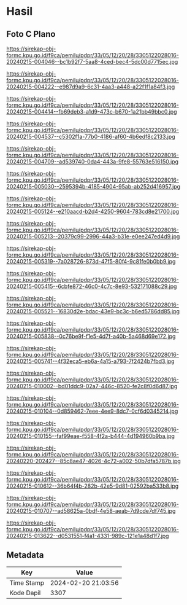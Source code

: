 # Hasil

## Foto C Plano

https://sirekap-obj-formc.kpu.go.id/f9ca/pemilu/pdpr/33/05/12/20/28/3305122028016-20240215-004046--bc1b92f7-5aa8-4ced-bec4-5dc00d7715ec.jpg

https://sirekap-obj-formc.kpu.go.id/f9ca/pemilu/pdpr/33/05/12/20/28/3305122028016-20240215-004222--e987d9a9-6c31-4aa3-a448-a22f1f1a84f3.jpg

https://sirekap-obj-formc.kpu.go.id/f9ca/pemilu/pdpr/33/05/12/20/28/3305122028016-20240215-004414--fb69deb3-a1d9-473c-b670-1a21bb49bbc0.jpg

https://sirekap-obj-formc.kpu.go.id/f9ca/pemilu/pdpr/33/05/12/20/28/3305122028016-20240215-004537--c5302f1a-77b0-4186-af60-4b6edf8c2133.jpg

https://sirekap-obj-formc.kpu.go.id/f9ca/pemilu/pdpr/33/05/12/20/28/3305122028016-20240215-004709--ad539740-0da4-443a-9fe8-55763e516150.jpg

https://sirekap-obj-formc.kpu.go.id/f9ca/pemilu/pdpr/33/05/12/20/28/3305122028016-20240215-005030--2595394b-4185-4904-95ab-ab252d416957.jpg

https://sirekap-obj-formc.kpu.go.id/f9ca/pemilu/pdpr/33/05/12/20/28/3305122028016-20240215-005124--e210aacd-b2d4-4250-9604-783cd8e21700.jpg

https://sirekap-obj-formc.kpu.go.id/f9ca/pemilu/pdpr/33/05/12/20/28/3305122028016-20240215-005213--20379c99-2996-44a3-b31e-e0ee247ed4d9.jpg

https://sirekap-obj-formc.kpu.go.id/f9ca/pemilu/pdpr/33/05/12/20/28/3305122028016-20240215-005319--7a028726-873d-47f5-80f4-9c81fe0b0bb9.jpg

https://sirekap-obj-formc.kpu.go.id/f9ca/pemilu/pdpr/33/05/12/20/28/3305122028016-20240215-005415--6cbfe872-46c0-4c7c-8e93-532171088c29.jpg

https://sirekap-obj-formc.kpu.go.id/f9ca/pemilu/pdpr/33/05/12/20/28/3305122028016-20240215-005521--16830d2e-bdac-43e9-bc3c-b6ed5786dd85.jpg

https://sirekap-obj-formc.kpu.go.id/f9ca/pemilu/pdpr/33/05/12/20/28/3305122028016-20240215-005838--0c76be9f-f1e5-4d7f-a40b-5a468d69e172.jpg

https://sirekap-obj-formc.kpu.go.id/f9ca/pemilu/pdpr/33/05/12/20/28/3305122028016-20240215-005741--4f32eca5-eb6a-4a15-a793-7f2424b7fbd3.jpg

https://sirekap-obj-formc.kpu.go.id/f9ca/pemilu/pdpr/33/05/12/20/28/3305122028016-20240215-010002--bd01ddc9-02a7-446c-8520-fe2c8f0d6d87.jpg

https://sirekap-obj-formc.kpu.go.id/f9ca/pemilu/pdpr/33/05/12/20/28/3305122028016-20240215-010104--0d859462-7eee-4ee9-8dc7-0cf6d0345214.jpg

https://sirekap-obj-formc.kpu.go.id/f9ca/pemilu/pdpr/33/05/12/20/28/3305122028016-20240215-010155--faf99eae-f558-4f2a-b444-4d194960b9ba.jpg

https://sirekap-obj-formc.kpu.go.id/f9ca/pemilu/pdpr/33/05/12/20/28/3305122028016-20240220-202427--85c8ae47-4026-4c72-a002-50b7dfa5787b.jpg

https://sirekap-obj-formc.kpu.go.id/f9ca/pemilu/pdpr/33/05/12/20/28/3305122028016-20240215-010612--36b64f4b-282b-42e5-9d81-02592ba533b8.jpg

https://sirekap-obj-formc.kpu.go.id/f9ca/pemilu/pdpr/33/05/12/20/28/3305122028016-20240215-010707--ad58625a-0bdf-4e58-aeab-7d9cde7df745.jpg

https://sirekap-obj-formc.kpu.go.id/f9ca/pemilu/pdpr/33/05/12/20/28/3305122028016-20240215-013622--d0531551-f4a1-4331-989c-121e1a48d1f7.jpg


## Metadata

| Key        | Value               |
| ---------- | ------------------- |
| Time Stamp | 2024-02-20 21:03:56 |
| Kode Dapil | 3307                |



